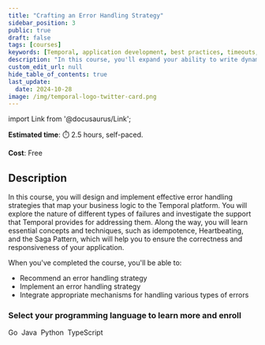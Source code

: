 ```yaml
---
title: "Crafting an Error Handling Strategy"
sidebar_position: 3
public: true
draft: false
tags: [courses]
keywords: [Temporal, application development, best practices, timeouts, retry policies, saga pattern, cancellations, search attributes]
description: "In this course, you'll expand your ability to write dynamic Workflows by learning how to interact with them and enabling them to respond to external stimuli."
custom_edit_url: null
hide_table_of_contents: true
last_update:
  date: 2024-10-28
image: /img/temporal-logo-twitter-card.png
---
```


import Link from '@docusaurus/Link';

**Estimated time**: ⏱️ 2.5 hours, self-paced.

**Cost**: Free

## Description

In this course, you will design and implement effective error handling strategies that map your business logic to the Temporal platform. You will explore the nature of different types of failures and investigate the support that Temporal provides for addressing them. Along the way, you will learn essential concepts and techniques, such as idempotence, Heartbeating, and the Saga Pattern, which will help you to ensure the correctness and responsiveness of your application.

When you've completed the course, you'll be able to:
- Recommend an error handling strategy
- Implement an error handling strategy
- Integrate appropriate mechanisms for handling various types of errors

### Select your programming language to learn more and enroll

<Link className="button button--primary" to="go">Go</Link>&nbsp;
<Link className="button button--primary" to="java">Java</Link>&nbsp;
<Link className="button button--primary" to="python">Python</Link>&nbsp;
<Link className="button button--primary" to="typescript">TypeScript</Link>&nbsp;

